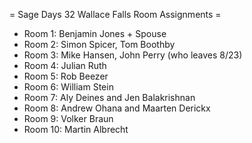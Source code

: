 = Sage Days 32 Wallace Falls Room Assignments =

 * Room 1: Benjamin Jones + Spouse
 * Room 2: Simon Spicer, Tom Boothby
 * Room 3: Mike Hansen, John Perry (who leaves 8/23)
 * Room 4: Julian Ruth
 * Room 5: Rob Beezer
 * Room 6: William Stein
 * Room 7: Aly Deines and Jen Balakrishnan
 * Room 8: Andrew Ohana and Maarten Derickx
 * Room 9: Volker Braun
 * Room 10: Martin Albrecht
